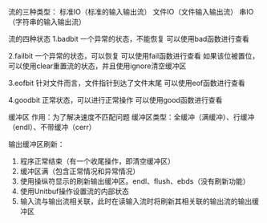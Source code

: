 流的三种类型：
标准IO（标准的输入输出流）
文件IO（文件输入输出流）
串IO（字符串的输入输出流）

流的四种状态
1.badbit 一个异常的状态，不能恢复 可以使用bad函数进行查看

2.failbit 一个异常的状态，可以恢复 可以使用fail函数进行查看
    如果该位被置位，可以使用clear重置流的状态，并且使用ignore清空缓冲区

3.eofbit 针对文件而言，文件指针到达了文件末尾   可以使用eof函数进行查看

4.goodbit 正常状态，可以进行正常操作    可以使用good函数进行查看

缓冲区
 作用：为了解决速度不匹配问题
 缓冲区类型：全缓冲（满缓冲）、行缓冲（endl）、不带缓冲（cerr）

输出缓冲区刷新：
1. 程序正常结束（有一个收尾操作，即清空缓冲区）
2. 缓冲区满（包含正常情况和异常情况）
3. 使用操纵符显示的刷新输出缓冲区。endl、flush、ebds（没有刷新功能）
4. 使用Unitbuf操作设置流的内部状态
5. 输入流与输出流相关联，此时在读输入流时将刷新其相关联的输出流的输出缓冲区
